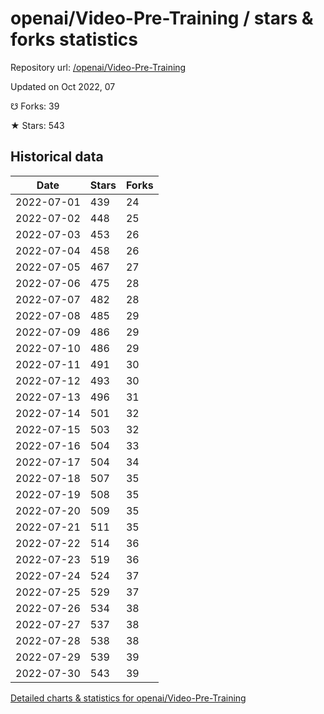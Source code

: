 # openai/Video-Pre-Training / stars & forks statistics

Repository url: [/openai/Video-Pre-Training](https://github.com/openai/Video-Pre-Training)

Updated on Oct 2022, 07

☋ Forks: 39

★ Stars: 543

## Historical data
| Date | Stars | Forks |
|------|-------|-------|
| 2022-07-01 | 439 | 24 | 
| 2022-07-02 | 448 | 25 | 
| 2022-07-03 | 453 | 26 | 
| 2022-07-04 | 458 | 26 | 
| 2022-07-05 | 467 | 27 | 
| 2022-07-06 | 475 | 28 | 
| 2022-07-07 | 482 | 28 | 
| 2022-07-08 | 485 | 29 | 
| 2022-07-09 | 486 | 29 | 
| 2022-07-10 | 486 | 29 | 
| 2022-07-11 | 491 | 30 | 
| 2022-07-12 | 493 | 30 | 
| 2022-07-13 | 496 | 31 | 
| 2022-07-14 | 501 | 32 | 
| 2022-07-15 | 503 | 32 | 
| 2022-07-16 | 504 | 33 | 
| 2022-07-17 | 504 | 34 | 
| 2022-07-18 | 507 | 35 | 
| 2022-07-19 | 508 | 35 | 
| 2022-07-20 | 509 | 35 | 
| 2022-07-21 | 511 | 35 | 
| 2022-07-22 | 514 | 36 | 
| 2022-07-23 | 519 | 36 | 
| 2022-07-24 | 524 | 37 | 
| 2022-07-25 | 529 | 37 | 
| 2022-07-26 | 534 | 38 | 
| 2022-07-27 | 537 | 38 | 
| 2022-07-28 | 538 | 38 | 
| 2022-07-29 | 539 | 39 | 
| 2022-07-30 | 543 | 39 | 


[Detailed charts & statistics for openai/Video-Pre-Training](https://reviewgithub.com/rep/openai/Video-Pre-Training)

